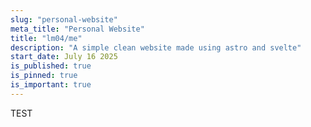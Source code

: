 ```yaml
---
slug: "personal-website"
meta_title: "Personal Website"
title: "lm04/me"
description: "A simple clean website made using astro and svelte"
start_date: July 16 2025
is_published: true
is_pinned: true
is_important: true
---
```


TEST